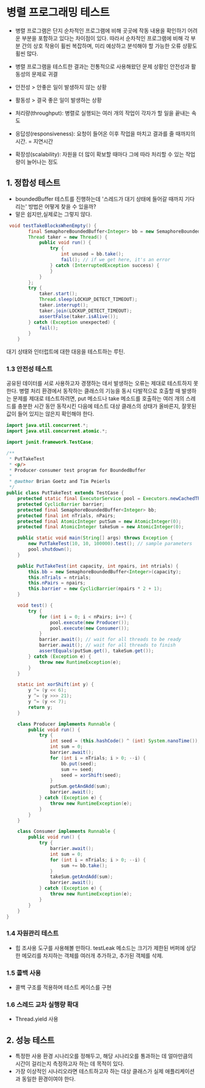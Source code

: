 # 병렬 프로그래밍 테스트

- 병렬 프로그램은 단지 순차적인 프로그램에 비해 곳곳에 작동 내용을 확인하기 어려운 부분을 포함하고 있다는 차이점이 있다. 따라서 순차적인 프로그램에 비해 각 부분 간의 상호 작용이 휠씬 복잡하며, 미리 예상하고 분석해야 할 가능한 오류 상황도 휠씬 많다.

- 병렬 프로그램을 테스트한 결과는 전통적으로 사용해왔던 문제 상황인 안전성과 활동성의 문제로 귀결

- 안전성 > 안좋은 일이 발생하지 않는 상황
- 활동성 > 결국 좋은 일이 발생하는 상황

- 처리량(throughput): 병렬로 실행되는 여러 개의 작업이 각자가 할 일을 끝내는 속도
- 응답성(responsiveness): 요청이 들어온 이후 작업을 마치고 결과를 줄 때까지의 시간. = 지연시간
- 확장성(scalability): 자원을 더 많이 확보할 때마다 그에 따라 처리할 수 있는 작업량이 늘어나는 정도


## 1. 정합성 테스트

- boundedBuffer 테스트를 진행하는데 '스레드가 대기 상태에 들어갈 때까지 기다리는' 방법은 어떻게 찾을 수 있을까?
- 말은 쉽지만,실제로는 그렇지 않다.

```java
 void testTakeBlocksWhenEmpty() {
        final SemaphoreBoundedBuffer<Integer> bb = new SemaphoreBoundedBuffer<Integer>(10);
        Thread taker = new Thread() {
            public void run() {
                try {
                    int unused = bb.take();
                    fail(); // if we get here, it's an error
                } catch (InterruptedException success) {
                }
            }
        };
        try {
            taker.start();
            Thread.sleep(LOCKUP_DETECT_TIMEOUT);
            taker.interrupt();
            taker.join(LOCKUP_DETECT_TIMEOUT);
            assertFalse(taker.isAlive());
        } catch (Exception unexpected) {
            fail();
        }
    }
```
대기 상태와 인터럽트에 대한 대응을 테스트하는 루틴.

### 1.3 안전성 테스트

 공유된 데이터를 서로 사용하고자 경쟁하는 데서 발생하는 오류는 제대로 테스트하지 못한다. 병렬 처리 환경에서 동작하는 클래스의 기능을 동시 다발적으로 호출할 때 발생하는 문제를 제대로 테스트하려면, put 메소드나 take 메소드를 호출하는 여러 개의 스레드를 충분한 시간 동안 동작시킨 다음에 테스트 대상 클래스의 상태가 올바른지, 잘못된 값이 들어 있지는 않은지 확인해야 한다.

```java
import java.util.concurrent.*;
import java.util.concurrent.atomic.*;

import junit.framework.TestCase;

/**
 * PutTakeTest
 * <p/>
 * Producer-consumer test program for BoundedBuffer
 *
 * @author Brian Goetz and Tim Peierls
 */
public class PutTakeTest extends TestCase {
    protected static final ExecutorService pool = Executors.newCachedThreadPool();
    protected CyclicBarrier barrier;
    protected final SemaphoreBoundedBuffer<Integer> bb;
    protected final int nTrials, nPairs;
    protected final AtomicInteger putSum = new AtomicInteger(0);
    protected final AtomicInteger takeSum = new AtomicInteger(0);

    public static void main(String[] args) throws Exception {
        new PutTakeTest(10, 10, 100000).test(); // sample parameters
        pool.shutdown();
    }

    public PutTakeTest(int capacity, int npairs, int ntrials) {
        this.bb = new SemaphoreBoundedBuffer<Integer>(capacity);
        this.nTrials = ntrials;
        this.nPairs = npairs;
        this.barrier = new CyclicBarrier(npairs * 2 + 1);
    }

    void test() {
        try {
            for (int i = 0; i < nPairs; i++) {
                pool.execute(new Producer());
                pool.execute(new Consumer());
            }
            barrier.await(); // wait for all threads to be ready
            barrier.await(); // wait for all threads to finish
            assertEquals(putSum.get(), takeSum.get());
        } catch (Exception e) {
            throw new RuntimeException(e);
        }
    }

    static int xorShift(int y) {
        y ^= (y << 6);
        y ^= (y >>> 21);
        y ^= (y << 7);
        return y;
    }

    class Producer implements Runnable {
        public void run() {
            try {
                int seed = (this.hashCode() ^ (int) System.nanoTime());
                int sum = 0;
                barrier.await();
                for (int i = nTrials; i > 0; --i) {
                    bb.put(seed);
                    sum += seed;
                    seed = xorShift(seed);
                }
                putSum.getAndAdd(sum);
                barrier.await();
            } catch (Exception e) {
                throw new RuntimeException(e);
            }
        }
    }

    class Consumer implements Runnable {
        public void run() {
            try {
                barrier.await();
                int sum = 0;
                for (int i = nTrials; i > 0; --i) {
                    sum += bb.take();
                }
                takeSum.getAndAdd(sum);
                barrier.await();
            } catch (Exception e) {
                throw new RuntimeException(e);
            }
        }
    }
}
```
### 1.4 자원관리 테스트

- 힙 조사용 도구를 사용해볼 만하다. testLeak 메소드는 크기가 제한된 버퍼에 상당한 메모리를 차지하는 객체를 여러개 추가하고, 추가된 객체를 삭제.

### 1.5 콜백 사용

- 콜백 구조를 적용하며 테스트 케이스를 구현

### 1.6 스레드 교차 실행량 확대
- Thread.yield 사용

## 2. 성능 테스트
- 특정한 사용 환경 시나리오를 정해두고, 해당 시나리오를 통과하는 데 얼마만큼의 시간이 걸리는지 측정하고자 하는 데 목적이 있다.
- 가장 이상적인 시나리오라면 테스트하고자 하는 대상 클래스가 실제 애플리케이션과 동일한 환경이여야 한다.